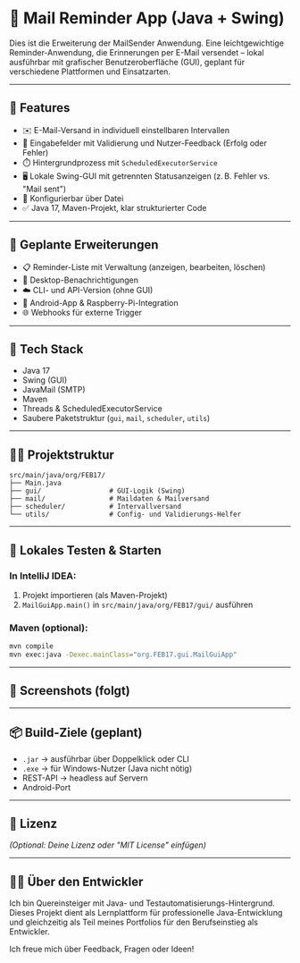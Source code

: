 # 📧 Mail Reminder App (Java + Swing)

Dies ist die Erweiterung der MailSender Anwendung.
Eine leichtgewichtige Reminder-Anwendung, die Erinnerungen per E-Mail versendet – lokal ausführbar mit grafischer Benutzeroberfläche (GUI), geplant für verschiedene Plattformen und Einsatzarten.

---

## 🚀 Features

- ✉️ E-Mail-Versand in individuell einstellbaren Intervallen
- 🧠 Eingabefelder mit Validierung und Nutzer-Feedback (Erfolg oder Fehler)
- ⏱️ Hintergrundprozess mit `ScheduledExecutorService`
- 🖥️ Lokale Swing-GUI mit getrennten Statusanzeigen (z. B. Fehler vs. "Mail sent")
- 🔄 Konfigurierbar über Datei
- ✅ Java 17, Maven-Projekt, klar strukturierter Code

---

## 🧭 Geplante Erweiterungen

- 📋 Reminder-Liste mit Verwaltung (anzeigen, bearbeiten, löschen)
- 🔔 Desktop-Benachrichtigungen
- ☁️ CLI- und API-Version (ohne GUI)
- 📱 Android-App & Raspberry-Pi-Integration
- 🌐 Webhooks für externe Trigger

---

## 🧰 Tech Stack

- Java 17
- Swing (GUI)
- JavaMail (SMTP)
- Maven
- Threads & ScheduledExecutorService
- Saubere Paketstruktur (`gui`, `mail`, `scheduler`, `utils`)

---

## 🧑‍💻 Projektstruktur

```
src/main/java/org/FEB17/
├── Main.java
├── gui/                 # GUI-Logik (Swing)
├── mail/                # Maildaten & Mailversand
├── scheduler/           # Intervallversand
└── utils/               # Config- und Validierungs-Helfer
```

---

## 🧪 Lokales Testen & Starten

### In IntelliJ IDEA:
1. Projekt importieren (als Maven-Projekt)
2. `MailGuiApp.main()` in `src/main/java/org/FEB17/gui/` ausführen

### Maven (optional):
```bash
mvn compile
mvn exec:java -Dexec.mainClass="org.FEB17.gui.MailGuiApp"
```

---

## 📸 Screenshots (folgt)
>

---

## 📦 Build-Ziele (geplant)
- `.jar` → ausführbar über Doppelklick oder CLI
- `.exe` → für Windows-Nutzer (Java nicht nötig)
- REST-API → headless auf Servern
- Android-Port

---

## 📄 Lizenz
*(Optional: Deine Lizenz oder "MIT License" einfügen)*

---

## 👨‍💻 Über den Entwickler

Ich bin Quereinsteiger mit Java- und Testautomatisierungs-Hintergrund. Dieses Projekt dient als Lernplattform für professionelle Java-Entwicklung und gleichzeitig als Teil meines Portfolios für den Berufseinstieg als Entwickler.  

Ich freue mich über Feedback, Fragen oder Ideen!
